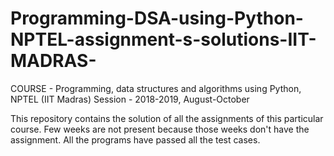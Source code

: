 # Programming-DSA-using-Python-NPTEL-assignment-s-solutions-IIT-MADRAS-

COURSE -  Programming, data structures and algorithms using Python, NPTEL (IIT Madras)
Session - 2018-2019, August-October

This repository contains the solution of all the assignments of this particular course.
Few weeks are not present because those weeks don't have the assignment. 
All  the programs have passed all the test cases.

